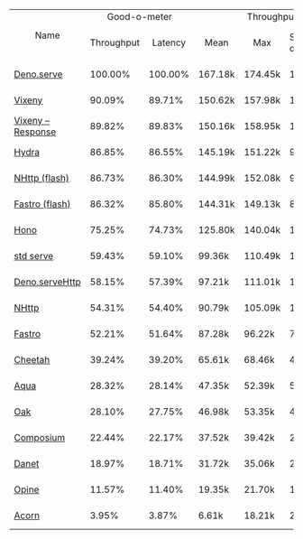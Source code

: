 <table>
<tr>
    <td align="center" rowspan="2">Name</td>
    <td align="center" colspan="2">Good-o-meter</td>
    <td align="center" colspan="4">Throughput (rps)</td>
    <td align="center" colspan="3">Latency (ms)</td>
</tr>
<tr>
    <!-- still Name -->
    <td align="center">Throughput</td>
    <td align="center">Latency</td>
    <td align="center">Mean</td>
    <td align="center">Max</td>
    <td align="center">Standard deviation</td>
    <td align="center">Size per second</td>
    <td align="center">Avg</td>
    <td align="center">Min</td>
    <td align="center">Max</td>
</tr><tr>
    <td><a href="./deno_serve.ts.md">Deno.serve</a></td>
    <td>100.00%</td>
    <td>100.00%</td>
    <td>167.18k</td>
    <td>174.45k</td>
    <td>12.03k</td>
    <td>1.75 MiB</td>
    <td>0.38</td>
    <td>0.30</td>
    <td>1.16</td>
</tr>
<tr>
    <td><a href="./vixeny.ts.md">Vixeny</a></td>
    <td>90.09%</td>
    <td>89.71%</td>
    <td>150.62k</td>
    <td>157.98k</td>
    <td>10.72k</td>
    <td>1.58 MiB</td>
    <td>0.42</td>
    <td>0.34</td>
    <td>1.05</td>
</tr>
<tr>
    <td><a href="./vixeny_response.ts.md">Vixeny – Response</a></td>
    <td>89.82%</td>
    <td>89.83%</td>
    <td>150.16k</td>
    <td>158.95k</td>
    <td>11.49k</td>
    <td>1.58 MiB</td>
    <td>0.42</td>
    <td>0.33</td>
    <td>1.14</td>
</tr>
<tr>
    <td><a href="./hydra.ts.md">Hydra</a></td>
    <td>86.85%</td>
    <td>86.55%</td>
    <td>145.19k</td>
    <td>151.22k</td>
    <td>9.40k</td>
    <td>1.52 MiB</td>
    <td>0.43</td>
    <td>0.36</td>
    <td>1.41</td>
</tr>
<tr>
    <td><a href="./nhttp_flash.ts.md">NHttp (flash)</a></td>
    <td>86.73%</td>
    <td>86.30%</td>
    <td>144.99k</td>
    <td>152.08k</td>
    <td>9.89k</td>
    <td>1.52 MiB</td>
    <td>0.44</td>
    <td>0.35</td>
    <td>1.14</td>
</tr>
<tr>
    <td><a href="./fastro_flash.ts.md">Fastro (flash)</a></td>
    <td>86.32%</td>
    <td>85.80%</td>
    <td>144.31k</td>
    <td>149.13k</td>
    <td>8.45k</td>
    <td>1.51 MiB</td>
    <td>0.44</td>
    <td>0.35</td>
    <td>1.19</td>
</tr>
<tr>
    <td><a href="./hono.ts.md">Hono</a></td>
    <td>75.25%</td>
    <td>74.73%</td>
    <td>125.80k</td>
    <td>140.04k</td>
    <td>15.39k</td>
    <td>1.32 MiB</td>
    <td>0.50</td>
    <td>0.38</td>
    <td>2.89</td>
</tr>
<tr>
    <td><a href="./deno_std_serve.ts.md">std serve</a></td>
    <td>59.43%</td>
    <td>59.10%</td>
    <td>99.36k</td>
    <td>110.49k</td>
    <td>11.04k</td>
    <td>1.05 MiB</td>
    <td>0.64</td>
    <td>0.42</td>
    <td>3.12</td>
</tr>
<tr>
    <td><a href="./deno_serveHttp.ts.md">Deno.serveHttp</a></td>
    <td>58.15%</td>
    <td>57.39%</td>
    <td>97.21k</td>
    <td>111.01k</td>
    <td>11.98k</td>
    <td>1.01 MiB</td>
    <td>0.66</td>
    <td>0.34</td>
    <td>3.31</td>
</tr>
<tr>
    <td><a href="./nhttp.ts.md">NHttp</a></td>
    <td>54.31%</td>
    <td>54.40%</td>
    <td>90.79k</td>
    <td>105.09k</td>
    <td>10.45k</td>
    <td>0.96 MiB</td>
    <td>0.69</td>
    <td>0.52</td>
    <td>3.36</td>
</tr>
<tr>
    <td><a href="./fastro.ts.md">Fastro</a></td>
    <td>52.21%</td>
    <td>51.64%</td>
    <td>87.28k</td>
    <td>96.22k</td>
    <td>7.51k</td>
    <td>0.91 MiB</td>
    <td>0.73</td>
    <td>0.38</td>
    <td>3.44</td>
</tr>
<tr>
    <td><a href="./cheetah.ts.md">Cheetah</a></td>
    <td>39.24%</td>
    <td>39.20%</td>
    <td>65.61k</td>
    <td>68.46k</td>
    <td>4.12k</td>
    <td>0.69 MiB</td>
    <td>0.96</td>
    <td>0.76</td>
    <td>2.02</td>
</tr>
<tr>
    <td><a href="./aqua.ts.md">Aqua</a></td>
    <td>28.32%</td>
    <td>28.14%</td>
    <td>47.35k</td>
    <td>52.39k</td>
    <td>5.06k</td>
    <td>0.50 MiB</td>
    <td>1.34</td>
    <td>0.71</td>
    <td>3.85</td>
</tr>
<tr>
    <td><a href="./oak.ts.md">Oak</a></td>
    <td>28.10%</td>
    <td>27.75%</td>
    <td>46.98k</td>
    <td>53.35k</td>
    <td>4.41k</td>
    <td>0.49 MiB</td>
    <td>1.36</td>
    <td>0.78</td>
    <td>4.43</td>
</tr>
<tr>
    <td><a href="./composium.ts.md">Composium</a></td>
    <td>22.44%</td>
    <td>22.17%</td>
    <td>37.52k</td>
    <td>39.42k</td>
    <td>2.75k</td>
    <td>0.39 MiB</td>
    <td>1.70</td>
    <td>1.06</td>
    <td>4.16</td>
</tr>
<tr>
    <td><a href="./danet.ts.md">Danet</a></td>
    <td>18.97%</td>
    <td>18.71%</td>
    <td>31.72k</td>
    <td>35.06k</td>
    <td>2.30k</td>
    <td>0.33 MiB</td>
    <td>2.01</td>
    <td>0.70</td>
    <td>6.03</td>
</tr>
<tr>
    <td><a href="./opine.ts.md">Opine</a></td>
    <td>11.57%</td>
    <td>11.40%</td>
    <td>19.35k</td>
    <td>21.70k</td>
    <td>1.46k</td>
    <td>0.20 MiB</td>
    <td>3.30</td>
    <td>1.39</td>
    <td>8.42</td>
</tr>
<tr>
    <td><a href="./acorn.ts.md">Acorn</a></td>
    <td>3.95%</td>
    <td>3.87%</td>
    <td>6.61k</td>
    <td>18.21k</td>
    <td>2.70k</td>
    <td>0.07 MiB</td>
    <td>9.71</td>
    <td>4.01</td>
    <td>18.68</td>
</tr>
</table>